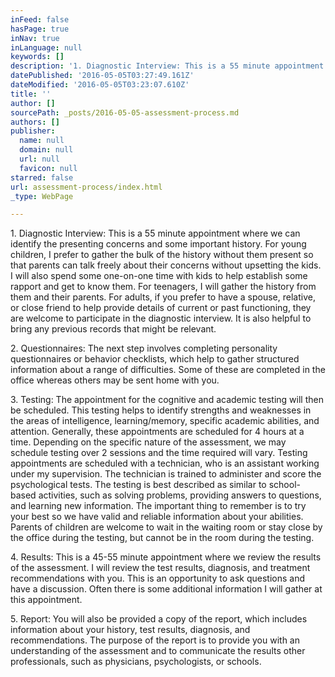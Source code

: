 ```yaml
---
inFeed: false
hasPage: true
inNav: true
inLanguage: null
keywords: []
description: '1. Diagnostic Interview: This is a 55 minute appointment where we can identify the presenting concerns and some important history. For young children, I prefer to gather the bulk of the history without them present so that parents can talk freely about their concerns without upsetting the kids. I will also spend some one-on-one time with kids to help establish some rapport and get to know them. For teenagers, I will gather the history from them and their parents. For adults, if you prefer to have a spouse, relative, or close friend to help provide details of current or past functioning, they are welcome to participate in the diagnostic interview. It is also helpful to bring any previous records that might be relevant. '
datePublished: '2016-05-05T03:27:49.161Z'
dateModified: '2016-05-05T03:23:07.610Z'
title: ''
author: []
sourcePath: _posts/2016-05-05-assessment-process.md
authors: []
publisher:
  name: null
  domain: null
  url: null
  favicon: null
starred: false
url: assessment-process/index.html
_type: WebPage

---
```

1\. Diagnostic Interview: This is a 55 minute appointment where we can identify the presenting concerns and some important history. For young children, I prefer to gather the bulk of the history without them present so that parents can talk freely about their concerns without upsetting the kids. I will also spend some one-on-one time with kids to help establish some rapport and get to know them. For teenagers, I will gather the history from them and their parents. For adults, if you prefer to have a spouse, relative, or close friend to help provide details of current or past functioning, they are welcome to participate in the diagnostic interview. It is also helpful to bring any previous records that might be relevant. 

2\. Questionnaires: The next step involves completing personality questionnaires or behavior checklists, which help to gather structured information about a range of difficulties. Some of these are completed in the office whereas others may be sent home with you. 

3\. Testing: The appointment for the cognitive and academic testing will then be scheduled. This testing helps to identify strengths and weaknesses in the areas of intelligence, learning/memory, specific academic abilities, and attention. Generally, these appointments are scheduled for 4 hours at a time. Depending on the specific nature of the assessment, we may schedule testing over 2 sessions and the time required will vary. Testing appointments are scheduled with a technician, who is an assistant working under my supervision. The technician is trained to administer and score the psychological tests. The testing is best described as similar to school-based activities, such as solving problems, providing answers to questions, and learning new information. The important thing to remember is to try your best so we have valid and reliable information about your abilities. Parents of children are welcome to wait in the waiting room or stay close by the office during the testing, but cannot be in the room during the testing. 

4\. Results: This is a 45-55 minute appointment where we review the results of the assessment. I will review the test results, diagnosis, and treatment recommendations with you. This is an opportunity to ask questions and have a discussion. Often there is some additional information I will gather at this appointment. 

5\. Report: You will also be provided a copy of the report, which includes information about your history, test results, diagnosis, and recommendations. The purpose of the report is to provide you with an understanding of the assessment and to communicate the results other professionals, such as physicians, psychologists, or schools.